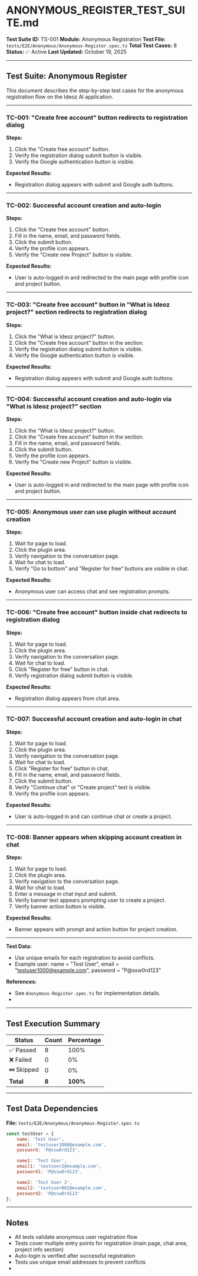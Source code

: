 # ANONYMOUS_REGISTER_TEST_SUITE.md

**Test Suite ID:** TS-001
**Module:** Anonymous Registration
**Test File:** `tests/E2E/Anonymous/Anonymous-Register.spec.ts`
**Total Test Cases:** 8
**Status:** ✅ Active
**Last Updated:** October 19, 2025

---

## Test Suite: Anonymous Register

This document describes the step-by-step test cases for the anonymous registration flow on the Ideoz AI application.

---

### TC-001: "Create free account" button redirects to registration dialog
**Steps:**
1. Click the "Create free account" button.
2. Verify the registration dialog submit button is visible.
3. Verify the Google authentication button is visible.

**Expected Results:**
- Registration dialog appears with submit and Google auth buttons.

---

### TC-002: Successful account creation and auto-login
**Steps:**
1. Click the "Create free account" button.
2. Fill in the name, email, and password fields.
3. Click the submit button.
4. Verify the profile icon appears.
5. Verify the "Create new Project" button is visible.

**Expected Results:**
- User is auto-logged in and redirected to the main page with profile icon and project button.

---

### TC-003: "Create free account" button in "What is Ideoz project?" section redirects to registration dialog
**Steps:**
1. Click the "What is Ideoz project?" button.
2. Click the "Create free account" button in the section.
3. Verify the registration dialog submit button is visible.
4. Verify the Google authentication button is visible.

**Expected Results:**
- Registration dialog appears with submit and Google auth buttons.

---

### TC-004: Successful account creation and auto-login via "What is Ideoz project?" section
**Steps:**
1. Click the "What is Ideoz project?" button.
2. Click the "Create free account" button in the section.
3. Fill in the name, email, and password fields.
4. Click the submit button.
5. Verify the profile icon appears.
6. Verify the "Create new Project" button is visible.

**Expected Results:**
- User is auto-logged in and redirected to the main page with profile icon and project button.

---

### TC-005: Anonymous user can use plugin without account creation
**Steps:**
1. Wait for page to load.
2. Click the plugin area.
3. Verify navigation to the conversation page.
4. Wait for chat to load.
5. Verify "Go to bottom" and "Register for free" buttons are visible in chat.

**Expected Results:**
- Anonymous user can access chat and see registration prompts.

---

### TC-006: "Create free account" button inside chat redirects to registration dialog
**Steps:**
1. Wait for page to load.
2. Click the plugin area.
3. Verify navigation to the conversation page.
4. Wait for chat to load.
5. Click "Register for free" button in chat.
6. Verify registration dialog submit button is visible.

**Expected Results:**
- Registration dialog appears from chat area.

---

### TC-007: Successful account creation and auto-login in chat
**Steps:**
1. Wait for page to load.
2. Click the plugin area.
3. Verify navigation to the conversation page.
4. Wait for chat to load.
5. Click "Register for free" button in chat.
6. Fill in the name, email, and password fields.
7. Click the submit button.
8. Verify "Continue chat" or "Create project" text is visible.
9. Verify the profile icon appears.

**Expected Results:**
- User is auto-logged in and can continue chat or create a project.

---

### TC-008: Banner appears when skipping account creation in chat
**Steps:**
1. Wait for page to load.
2. Click the plugin area.
3. Verify navigation to the conversation page.
4. Wait for chat to load.
5. Enter a message in chat input and submit.
6. Verify banner text appears prompting user to create a project.
7. Verify banner action button is visible.

**Expected Results:**
- Banner appears with prompt and action button for project creation.

---

**Test Data:**
- Use unique emails for each registration to avoid conflicts.
- Example user: name = "Test User", email = "testuser1000@example.com", password = "P@ssw0rd123"

**References:**
- See `Anonymous-Register.spec.ts` for implementation details.
-

---

## Test Execution Summary

| Status | Count | Percentage |
|--------|-------|------------|
| ✅ Passed | 8 | 100% |
| ❌ Failed | 0 | 0% |
| ⏭️ Skipped | 0 | 0% |
| **Total** | **8** | **100%** |

---

## Test Data Dependencies

**File:** `tests/E2E/Anonymous/Anonymous-Register.spec.ts`

```javascript
const testUser = {
    name: 'Test User',
    email: 'testuser1000@example.com',
    password: 'P@ssw0rd123',

    name1: 'Test User',
    email1: 'testuser2@example.com',
    password1: 'P@ssw0rd123',

    name2: 'Test User 2',
    email2: 'testuser002@example.com',
    password2: 'P@ssw0rd123'
};
```

---

## Notes

- All tests validate anonymous user registration flow
- Tests cover multiple entry points for registration (main page, chat area, project info section)
- Auto-login is verified after successful registration
- Tests use unique email addresses to prevent conflicts
- 
